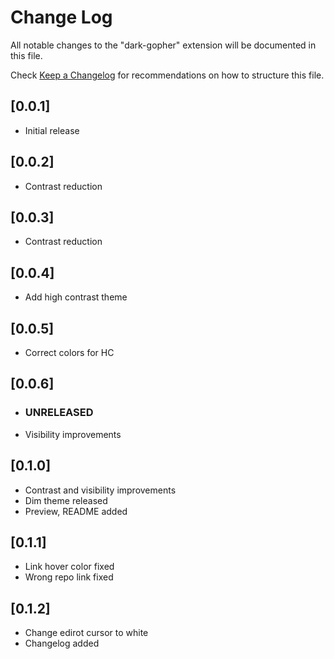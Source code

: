 # Change Log

All notable changes to the "dark-gopher" extension will be documented in this file.

Check [Keep a Changelog](http://keepachangelog.com/) for recommendations on how to structure this file.

## [0.0.1]

- Initial release

## [0.0.2]

- Contrast reduction

## [0.0.3]

- Contrast reduction

## [0.0.4]

- Add high contrast theme

## [0.0.5]

- Correct colors for HC

## [0.0.6]

- ### UNRELEASED
- Visibility improvements

## [0.1.0]

- Contrast and visibility improvements
- Dim theme released
- Preview, README added

## [0.1.1]

- Link hover color fixed
- Wrong repo link fixed

## [0.1.2]

- Change edirot cursor to white
- Changelog added
